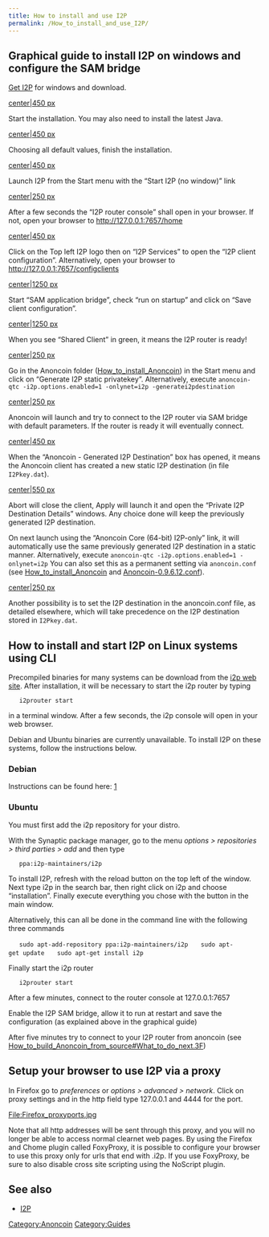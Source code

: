 ```yaml
---
title: How to install and use I2P
permalink: /How_to_install_and_use_I2P/
---
```


Graphical guide to install I2P on windows and configure the SAM bridge
----------------------------------------------------------------------

[Get I2P](https://geti2p.net/en/download) for windows and download.

[center|450 px](/File:I2P1.PNG "wikilink")

Start the installation. You may also need to install the latest Java.

[center|450 px](/File:I2P2.PNG "wikilink")

Choosing all default values, finish the installation.

[center|450 px](/File:I2P3.PNG "wikilink")

Launch I2P from the Start menu with the “Start I2P (no window)” link

[center|250 px](/File:I2P4.PNG "wikilink")

After a few seconds the “I2P router console” shall open in your browser. If not, open your browser to <http://127.0.0.1:7657/home>

[center|450 px](/File:I2P5.PNG "wikilink")

Click on the Top left I2P logo then on “I2P Services” to open the “I2P client configuration”. Alternatively, open your browser to <http://127.0.0.1:7657/configclients>

[center|1250 px](/File:I2P6.PNG "wikilink")

Start “SAM application bridge”, check “run on startup” and click on “Save client configuration”.

[center|1250 px](/File:I2P7.png "wikilink")

When you see “Shared Client” in green, it means the I2P router is ready!

[center|250 px](/File:I2P8.png "wikilink")

Go in the Anoncoin folder ([How_to_install_Anoncoin](/How_to_install_Anoncoin "wikilink")) in the Start menu and click on “Generate I2P static privatekey”. Alternatively, execute `anoncoin-qtc -i2p.options.enabled=1 -onlynet=i2p -generatei2pdestination`

[center|250 px](/File:I2P9.png "wikilink")

Anoncoin will launch and try to connect to the I2P router via SAM bridge with default parameters. If the router is ready it will eventually connect.

[center|450 px](/File:I2P10.png "wikilink")

When the “Anoncoin - Generated I2P Destination” box has opened, it means the Anoncoin client has created a new static I2P destination (in file `I2Pkey.dat`).

[center|550 px](/File:I2P11.png "wikilink")

Abort will close the client, Apply will launch it and open the “Private I2P Destination Details” windows. Any choice done will keep the previously generated I2P destination.

On next launch using the “Anoncoin Core (64-bit) I2P-only” link, it will automatically use the same previously generated I2P destination in a static manner. Alternatively, execute `anoncoin-qtc -i2p.options.enabled=1 -onlynet=i2p` You can also set this as a permanent setting via `anoncoin.conf` (see [How_to_install_Anoncoin](/How_to_install_Anoncoin "wikilink") and [Anoncoin-0.9.6.12.conf](/Anoncoin-0.9.6.12.conf "wikilink")).

[center|250 px](/File:Install8.png "wikilink")

Another possibility is to set the I2P destination in the anoncoin.conf file, as detailed elsewhere, which will take precedence on the I2P destination stored in `I2Pkey.dat`.

How to install and start I2P on Linux systems using CLI
-------------------------------------------------------

Precompiled binaries for many systems can be download from the [i2p web site](https://geti2p.net/en/download). After installation, it will be necessary to start the i2p router by typing

`   i2prouter start`

in a terminal window. After a few seconds, the i2p console will open in your web browser.

Debian and Ubuntu binaries are currently unavailable. To install I2P on these systems, follow the instructions below.

### Debian

Instructions can be found here: [1](https://geti2p.net/en/download/debian)

### Ubuntu

You must first add the i2p repository for your distro.

With the Synaptic package manager, go to the menu *options &gt; repositories &gt; third parties &gt; add* and then type

`   ppa:i2p-maintainers/i2p`

To install I2P, refresh with the reload button on the top left of the window. Next type i2p in the search bar, then right click on i2p and choose “installation”. Finally execute everything you chose with the button in the main window.

Alternatively, this can all be done in the command line with the following three commands

`   sudo apt-add-repository ppa:i2p-maintainers/i2p`
`   sudo apt-get update`
`   sudo apt-get install i2p`

Finally start the i2p router

`   i2prouter start`

After a few minutes, connect to the router console at 127.0.0.1:7657

Enable the I2P SAM bridge, allow it to run at restart and save the configuration (as explained above in the graphical guide)

After five minutes try to connect to your I2P router from anoncoin (see [How_to_build_Anoncoin_from_source\#What_to_do_next.3F](/How_to_build_Anoncoin_from_source#What_to_do_next.3F "wikilink"))

Setup your browser to use I2P via a proxy
-----------------------------------------

In Firefox go to *preferences* or *options &gt; advanced &gt; network*. Click on proxy settings and in the http field type 127.0.0.1 and 4444 for the port.

[<File:Firefox_proxyports.jpg>](/File:Firefox_proxyports.jpg "wikilink")

Note that all http addresses will be sent through this proxy, and you will no longer be able to access normal clearnet web pages. By using the Firefox and Chome plugin called FoxyProxy, it is possible to configure your browser to use this proxy only for urls that end with .i2p. If you use FoxyProxy, be sure to also disable cross site scripting using the NoScript plugin.

See also
--------

-   [I2P](/I2P "wikilink")

[Category:Anoncoin](/Category:Anoncoin "wikilink") [Category:Guides](/Category:Guides "wikilink")